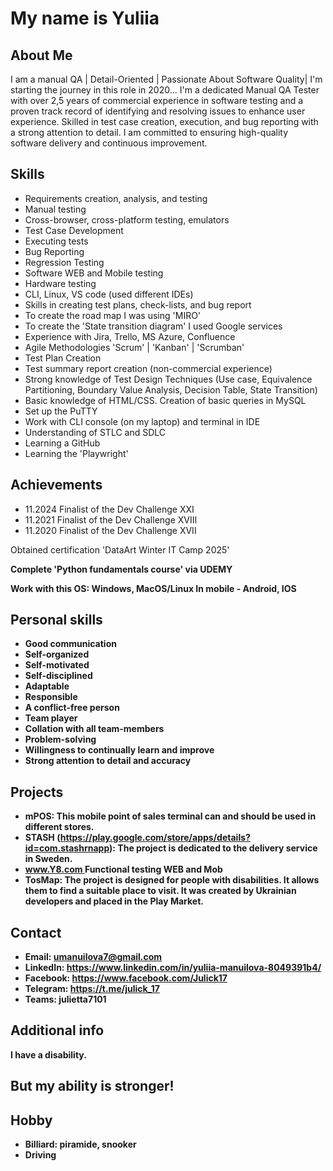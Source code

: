 # My name is Yuliia

## About Me
I am a manual QA | Detail-Oriented | Passionate About Software Quality| 
I'm starting the journey in this role in 2020...
I'm a dedicated Manual QA Tester with over 2,5 years of commercial experience in software testing and a proven track record of identifying and resolving issues to enhance user experience. Skilled in test case creation, execution, and bug reporting with a strong attention to detail. I am committed to ensuring high-quality software delivery and continuous improvement.

## Skills
- Requirements creation, analysis, and testing
- Manual testing
- Cross-browser, cross-platform testing, emulators
- Test Case Development
- Executing tests
- Bug Reporting
- Regression Testing
- Software WEB and Mobile testing
- Hardware testing
- CLI, Linux, VS code (used different IDEs)
- Skills in creating test plans, check-lists, and bug report
- To create the road map I was using 'MIRO'
- To create the 'State transition diagram' I used Google services
- Experience with Jira, Trello, MS Azure, Confluence
- Agile Methodologies 'Scrum' | 'Kanban' | 'Scrumban'
- Test Plan Creation
- Test summary report creation (non-commercial experience)
- Strong knowledge of Test Design Techniques (Use case, Equivalence Partitioning, Boundary Value Analysis, Decision Table, State Transition)
- Basic knowledge of HTML/CSS. Creation of basic queries in MySQL
- Set up the PuTTY
- Work with CLI console (on my laptop) and terminal in IDE
- Understanding of STLC and SDLC
- Learning a GitHub
- Learning the 'Playwright'

## Achievements

- 11.2024 Finalist of the Dev Challenge XXI
- 11.2021 Finalist of the Dev Challenge XVIII
- 11.2020 Finalist of the Dev Challenge XVII

Obtained certification 'DataArt Winter IT Camp 2025' <b>

Complete 'Python fundamentals course' via UDEMY

Work with this OS: Windows, MacOS/Linux
In mobile - Android, IOS

## Personal skills

- Good communication
- Self-organized
- Self-motivated
- Self-disciplined
- Adaptable
- Responsible
- A conflict-free person
- Team player
- Collation with all team-members
- Problem-solving
- Willingness to continually learn and improve
- Strong attention to detail and accuracy

## Projects

- mPOS: This mobile point of sales terminal can and should be used in different stores.
- STASH (https://play.google.com/store/apps/details?id=com.stashrnapp): The project is dedicated to the delivery service in Sweden.
- [www.Y8.com ](https://www.y8.com/) Functional testing WEB and Mob
- TosMap: The project is designed for people with disabilities. It allows them to find a suitable place to visit. It was created by Ukrainian developers and placed in the Play Market.

## Contact

- Email: umanuilova7@gmail.com
- LinkedIn: https://www.linkedin.com/in/yuliia-manuilova-8049391b4/ 
- Facebook: https://www.facebook.com/Julick17
- Telegram: https://t.me/julick_17
- Teams: julietta7101  
  
 ## Additional info

I have a disability. 
## But my ability is stronger!

## Hobby

- Billiard: piramide, snooker
- Driving




